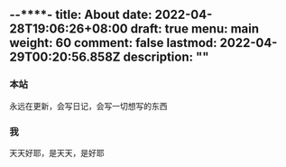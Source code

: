 --****-
title: About
date: 2022-04-28T19:06:26+08:00
draft: true
menu: main
weight: 60
comment: false
lastmod: 2022-04-29T00:20:56.858Z
description: ""
---
### 本站
永远在更新，会写日记，会写一切想写的东西

### 我
天天好耶，是天天，是好耶


